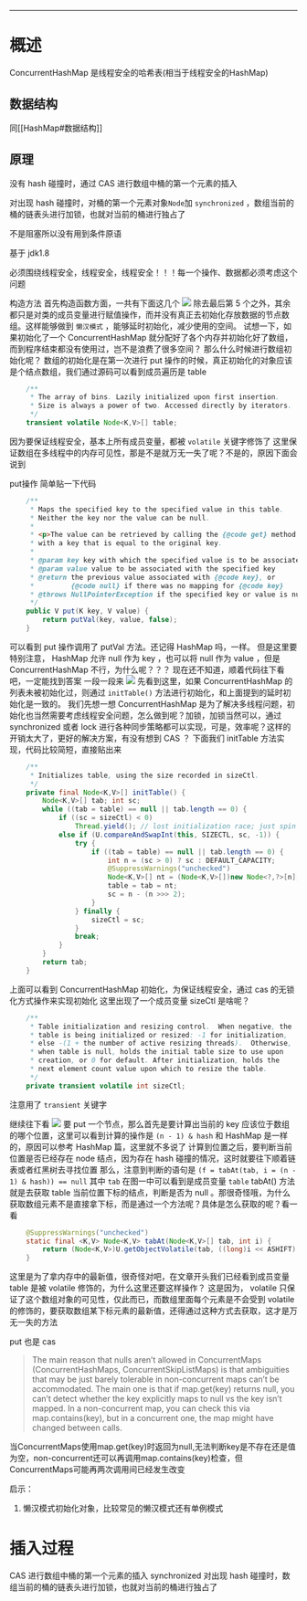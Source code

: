 ___
# 概述
ConcurrentHashMap 是线程安全的哈希表(相当于线程安全的HashMap)

## 数据结构
同[[HashMap#数据结构]]

## 原理
没有 hash 碰撞时，通过 CAS 进行数组中桶的第一个元素的插入

对出现 hash 碰撞时，对桶的第一个元素对象`Node`加 `synchronized` ，数组当前的桶的链表头进行加锁，也就对当前的桶进行独占了

不是阻塞所以没有用到条件原语



基于 jdk1.8

必须围绕线程安全，线程安全，线程安全！！！每一个操作、数据都必须考虑这个问题

构造方法
首先构造函数方面，一共有下面这几个
![](../../../img/2019120200935.png)
除去最后第 5 个之外，其余都只是对类的成员变量进行赋值操作，而并没有真正去初始化存放数据的节点数组。这样能够做到 `懒汉模式` ，能够延时初始化，减少使用的空间。
试想一下，如果初始化了一个 ConcurrentHashMap 就分配好了各个内存并初始化好了数组，而到程序结束都没有使用过，岂不是浪费了很多空间？
那么什么时候进行数组初始化呢？
数组的初始化是在第一次进行 put 操作的时候，真正初始化的对象应该是个结点数组，我们通过源码可以看到成员遍历是 table
```JAVA
    /**
     * The array of bins. Lazily initialized upon first insertion.
     * Size is always a power of two. Accessed directly by iterators.
     */
    transient volatile Node<K,V>[] table;
```
因为要保证线程安全，基本上所有成员变量，都被 `volatile` 关键字修饰了
这里保证数组在多线程中的内存可见性，那是不是就万无一失了呢？不是的，原因下面会说到

put操作
简单贴一下代码
```JAVA
    /**
     * Maps the specified key to the specified value in this table.
     * Neither the key nor the value can be null.
     *
     * <p>The value can be retrieved by calling the {@code get} method
     * with a key that is equal to the original key.
     *
     * @param key key with which the specified value is to be associated
     * @param value value to be associated with the specified key
     * @return the previous value associated with {@code key}, or
     *         {@code null} if there was no mapping for {@code key}
     * @throws NullPointerException if the specified key or value is null
     */
    public V put(K key, V value) {
        return putVal(key, value, false);
    }
```
可以看到 put 操作调用了 putVal 方法。还记得 HashMap 吗，一样。
但是这里要特别注意， HashMap 允许 null 作为 key ，也可以将 null 作为 value ，但是 ConcurrentHashMap 不行，为什么呢？？？
现在还不知道，顺着代码往下看吧，一定能找到答案
一段一段来
![](../../../img/2019219022023.png)
先看到这里，如果 ConcurrentHashMap 的列表未被初始化过，则通过 `initTable()` 方法进行初始化，和上面提到的延时初始化是一致的。
我们先想一想 ConcurrentHashMap 是为了解决多线程问题，初始化也当然需要考虑线程安全问题，怎么做到呢？加锁，加锁当然可以，通过 synchronized 或者 lock 进行各种同步策略都可以实现，可是，效率呢？这样的开销太大了，更好的解决方案，有没有想到 CAS ？
下面我们 initTable 方法实现，代码比较简短，直接贴出来
```JAVA
    /**
     * Initializes table, using the size recorded in sizeCtl.
     */
    private final Node<K,V>[] initTable() {
        Node<K,V>[] tab; int sc;
        while ((tab = table) == null || tab.length == 0) {
            if ((sc = sizeCtl) < 0)
                Thread.yield(); // lost initialization race; just spin
            else if (U.compareAndSwapInt(this, SIZECTL, sc, -1)) {
                try {
                    if ((tab = table) == null || tab.length == 0) {
                        int n = (sc > 0) ? sc : DEFAULT_CAPACITY;
                        @SuppressWarnings("unchecked")
                        Node<K,V>[] nt = (Node<K,V>[])new Node<?,?>[n];
                        table = tab = nt;
                        sc = n - (n >>> 2);
                    }
                } finally {
                    sizeCtl = sc;
                }
                break;
            }
        }
        return tab;
    }
```
上面可以看到 ConcurrentHashMap 初始化，为保证线程安全，通过 cas 的无锁化方式操作来实现初始化
这里出现了一个成员变量 sizeCtl 是啥呢？
```JAVA
    /**
     * Table initialization and resizing control.  When negative, the
     * table is being initialized or resized: -1 for initialization,
     * else -(1 + the number of active resizing threads).  Otherwise,
     * when table is null, holds the initial table size to use upon
     * creation, or 0 for default. After initialization, holds the
     * next element count value upon which to resize the table.
     */
    private transient volatile int sizeCtl;
```
注意用了 `transient` 关键字

继续往下看
![](../../../img/20190219121046.png)
要 put 一个节点，那么首先是要计算出当前的 key 应该位于数组的哪个位置，这里可以看到计算的操作是 `(n - 1) & hash`
和 HashMap 是一样的，原因可以参考 HashMap 篇，这里就不多说了
计算到位置之后，要判断当前位置是否已经存在 node 结点，因为存在 hash 碰撞的情况，这时就要往下顺着链表或者红黑树去寻找位置
那么，注意到判断的语句是 `(f = tabAt(tab, i = (n - 1) & hash)) == null`
其中 `tab` 在图一中可以看到是成员变量 `table`
tabAt() 方法就是去获取 table 当前位置下标的结点，判断是否为 null 。那很奇怪哦，为什么获取数组元素不是直接拿下标，而是通过一个方法呢？具体是怎么获取的呢？看一看
```JAVA
    @SuppressWarnings("unchecked")
    static final <K,V> Node<K,V> tabAt(Node<K,V>[] tab, int i) {
        return (Node<K,V>)U.getObjectVolatile(tab, ((long)i << ASHIFT) + ABASE);
    }
```
这里是为了拿内存中的最新值，很奇怪对吧，在文章开头我们已经看到成员变量 table 是被 volatile 修饰的，为什么这里还要这样操作？
这是因为， volatile 只保证了这个数组对象的可见性，仅此而已，而数组里面每个元素是不会受到 volatile 的修饰的，要获取数组某下标元素的最新值，还得通过这种方式去获取，这才是万无一失的方法

put 也是 cas


> The main reason that nulls aren’t allowed in ConcurrentMaps
(ConcurrentHashMaps, ConcurrentSkipListMaps) is that
ambiguities that may be just barely tolerable in non-concurrent
maps can’t be accommodated. The main one is that if
map.get(key) returns null, you can’t detect whether the
key explicitly maps to null vs the key isn’t mapped.
In a non-concurrent map, you can check this via map.contains(key),
but in a concurrent one, the map might have changed between calls.

当ConcurrentMaps使用map.get(key)时返回为null,无法判断key是不存在还是值为空，non-concurrent还可以再调用map.contains(key)检查，但ConcurrentMaps可能再两次调用间已经发生改变



启示：
1. 懒汉模式初始化对象，比较常见的懒汉模式还有单例模式


# 插入过程
CAS 进行数组中桶的第一个元素的插入
synchronized 对出现 hash 碰撞时，数组当前的桶的链表头进行加锁，也就对当前的桶进行独占了